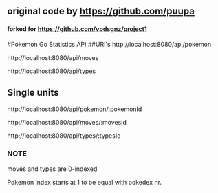 ## original code by https://github.com/puupa
#### forked for https://github.com/vpdsgnz/project1


#Pokemon Go Statistics API
##URI's
http://localhost:8080/api/pokemon

http://localhost:8080/api/moves

http://localhost:8080/api/types
## Single units
http://localhost:8080/api/pokemon/:pokemonId

http://localhost:8080/api/moves/:movesId

http://localhost:8080/api/types/:typesId

### NOTE
moves and types are 0-indexed

Pokemon index starts at 1 to be equal with pokedex nr.
